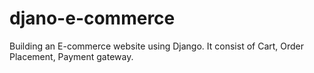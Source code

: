 # djano-e-commerce
Building an E-commerce website using Django. It consist of Cart, Order Placement, Payment gateway.
